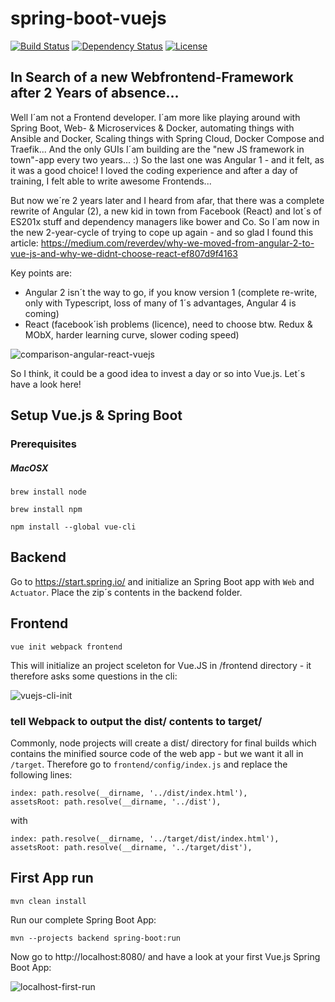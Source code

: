 spring-boot-vuejs
=============================
[![Build Status](https://travis-ci.org/codecentric/cxf-spring-boot-starter-maven-plugin.svg?branch=master)](https://travis-ci.org/codecentric/cxf-spring-boot-starter-maven-plugin)
[![Dependency Status](https://www.versioneye.com/user/projects/5720e321fcd19a004544247d/badge.svg?style=flat)](https://www.versioneye.com/user/projects/5720e321fcd19a004544247d)
[![License](http://img.shields.io/:license-mit-blue.svg)](https://github.com/jonashackt/spring-boot-vuejs/blob/master/LICENSE)


## In Search of a new Webfrontend-Framework after 2 Years of absence...

Well I´am not a Frontend developer. I´am more like playing around with Spring Boot, Web- & Microservices & Docker, automating things with Ansible and Docker, Scaling things with Spring Cloud, Docker Compose and Traefik... And the only GUIs I´am building are the "new JS framework in town"-app every two years... :) So the last one was Angular 1 - and it felt, as it was a good choice! I loved the coding experience and after a day of training, I felt able to write awesome Frontends...

But now we´re 2 years later and I heard from afar, that there was a complete rewrite of Angular (2), a new kid in town from Facebook (React) and lot´s of ES201x stuff and dependency managers like bower and Co. So I´am now in the new 2-year-cycle of trying to cope up again - and so glad I found this article: https://medium.com/reverdev/why-we-moved-from-angular-2-to-vue-js-and-why-we-didnt-choose-react-ef807d9f4163

Key points are:
* Angular 2 isn´t the way to go, if you know version 1 (complete re-write, only with Typescript, loss of many of 1´s advantages, Angular 4 is coming)
* React  (facebook´ish problems (licence), need to choose btw. Redux & MObX, harder learning curve, slower coding speed)

![comparison-angular-react-vuejs](https://github.com/jonashackt/spring-boot-vuejs/blob/master/comparison-angular-react-vuejs.png)

So I think, it could be a good idea to invest a day or so into Vue.js. Let´s have a look here!



## Setup Vue.js & Spring Boot

### Prerequisites

##### MacOSX

`brew install node`

`brew install npm`

`npm install --global vue-cli`

## Backend

Go to https://start.spring.io/ and initialize an Spring Boot app with `Web` and `Actuator`. Place the zip´s contents in the backend folder.


## Frontend

```
vue init webpack frontend
```

This will initialize an project sceleton for Vue.JS in /frontend directory - it therefore asks some questions in the cli:

![vuejs-cli-init](https://github.com/jonashackt/spring-boot-vuejs/blob/master/vuejs-cli-init.png)

### tell Webpack to output the dist/ contents to target/

Commonly, node projects will create a dist/ directory for final builds which contains the minified source code of the web app - but we want it all in `/target`. Therefore go to `frontend/config/index.js` and replace the following lines:

```
index: path.resolve(__dirname, '../dist/index.html'),
assetsRoot: path.resolve(__dirname, '../dist'),
```

with

```
index: path.resolve(__dirname, '../target/dist/index.html'),
assetsRoot: path.resolve(__dirname, '../target/dist'),
```


## First App run

```
mvn clean install
```

Run our complete Spring Boot App:

```
mvn --projects backend spring-boot:run
```

Now go to http://localhost:8080/ and have a look at your first Vue.js Spring Boot App:

![localhost-first-run](https://github.com/jonashackt/spring-boot-vuejs/blob/master/localhost-first-run.png)








